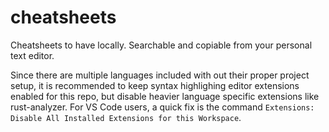 # cheatsheets
Cheatsheets to have locally. Searchable and copiable from your personal text editor.

Since there are multiple languages included with out their proper project setup, it is recommended to keep syntax highlighing editor extensions enabled for this repo, but disable heavier language specific extensions like rust-analyzer.
For VS Code users, a quick fix is the command `Extensions: Disable All Installed Extensions for this Workspace`.
